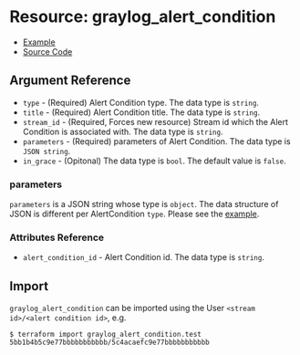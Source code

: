 # Resource: graylog_alert_condition

* [Example](https://github.com/phonero/terraform-provider-graylog/blob/master/examples/v0.12/alert_condition.tf)
* [Source Code](https://github.com/phonero/terraform-provider-graylog/blob/master/graylog/resource/stream/alert/condition/resource.go)

## Argument Reference

* `type` - (Required) Alert Condition type. The data type is `string`.
* `title` - (Required) Alert Condition title. The data type is `string`.
* `stream_id` - (Required, Forces new resource) Stream id which the Alert Condition is associated with. The data type is `string`.
* `parameters` - (Required) parameters of Alert Condition. The data type is `JSON string`.
* `in_grace` - (Opitonal) The data type is `bool`. The default value is `false`.

### parameters

`parameters` is a JSON string whose type is `object`.
The data structure of JSON is different per AlertCondition `type`.
Please see the [example](https://github.com/phonero/terraform-provider-graylog/blob/master/examples/v0.12/alert_condition.tf).

### Attributes Reference

* `alert_condition_id` - Alert Condition id. The data type is `string`.

## Import

`graylog_alert_condition` can be imported using the User `<stream id>/<alert condition id>`, e.g.

```console
$ terraform import graylog_alert_condition.test 5bb1b4b5c9e77bbbbbbbbbbb/5c4acaefc9e77bbbbbbbbbbb
```
